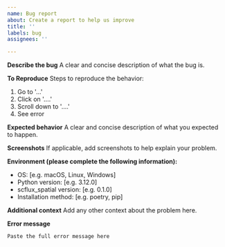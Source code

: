 ```yaml
---
name: Bug report
about: Create a report to help us improve
title: ''
labels: bug
assignees: ''

---
```


**Describe the bug**
A clear and concise description of what the bug is.

**To Reproduce**
Steps to reproduce the behavior:
1. Go to '...'
2. Click on '....'
3. Scroll down to '....'
4. See error

**Expected behavior**
A clear and concise description of what you expected to happen.

**Screenshots**
If applicable, add screenshots to help explain your problem.

**Environment (please complete the following information):**
 - OS: [e.g. macOS, Linux, Windows]
 - Python version: [e.g. 3.12.0]
 - scflux_spatial version: [e.g. 0.1.0]
 - Installation method: [e.g. poetry, pip]

**Additional context**
Add any other context about the problem here.

**Error message**
```
Paste the full error message here
```

